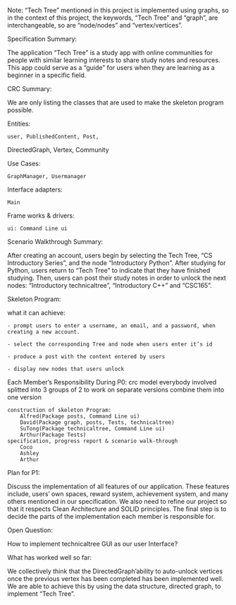 Note: “Tech Tree” mentioned in this project is implemented using graphs, so in the context of this project, the keywords, “Tech Tree” and “graph”, are interchangeable, so are “node/nodes” and “vertex/vertices”.

Specification Summary:

The application “Tech Tree” is a study app with online communities for people with similar learning interests to share study notes and resources. This app could serve as a “guide” for users when they are learning as a beginner in a specific field.

CRC Summary:

We are only listing the classes that are used to make the skeleton program possible.

Entities:

	user, PublishedContent, Post, 
DirectedGraph, Vertex, Community

Use Cases:

	GraphManager, Usermanager

Interface adapters:

	Main

Frame works & drivers:

	ui: Command Line ui

Scenario Walkthrough Summary:

After creating an account, users begin by selecting the Tech Tree, “CS Introductory Series”, and the node “Introductory Python”. After studying for Python, users return to “Tech Tree” to indicate that they have finished studying. Then, users can post their study notes in order to unlock the next nodes: “Introductory technicaltree”, “Introductory C++” and “CSC165”.

Skeleton Program:

what it can achieve:

	- prompt users to enter a username, an email, and a password, when creating a new account.
	
	- select the corresponding Tree and node when users enter it’s id
	
	- produce a post with the content entered by users
	
	- display new nodes that users unlock
	
Each Member’s Responsibility During P0:
	crc model
		everybody involved
		splitted into 3 groups of 2 to work on separate versions
		combine them into one version

	construction of skeleton Program:
		Alfred(Package posts, Command Line ui)
		David(Package graph, posts, Tests, technicaltree)
		SuTong(Package technicaltree, Command Line ui)
		Arthur(Package Tests)
	specification, progress report & scenario walk-through
		Coco
		Ashley
		Arthur

Plan for P1:

Discuss the implementation of all features of our application. These features include, users’ own spaces, reward system, achievement system, and many others mentioned in our specification. We also need to refine our project so that it respects Clean Architecture and SOLID principles. The final step is to decide the parts of the implementation each member is responsible for.

Open Question:

How to implement technicaltree GUI as our user Interface?

What has worked well so far:

We collectively think that the DirectedGraph’ability to auto-unlock vertices once the previous vertex has been completed has been implemented well. We are able to achieve this by using the data structure, directed graph, to implement “Tech Tree”. 
